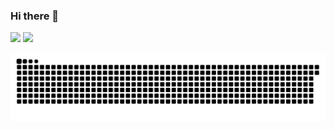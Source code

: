### Hi there 👋
 <div> 
  <a href = "mailto:gilson1980@gmail.com"><img src="https://img.shields.io/badge/-Gmail-%23333?style=for-the-badge&logo=gmail&logoColor=white" target="_blank"></a>
  <a href="https://www.linkedin.com/in/gilson-middleware/" target="_blank"><img src="https://img.shields.io/badge/-LinkedIn-%230077B5?style=for-the-badge&logo=linkedin&logoColor=white" target="_blank"></a> 
 
  ![Snake animation](https://github.com/rafaelvelosoAZ/rafaelvelosoAZ/blob/output/github-contribution-grid-snake.svg)
 
</div>
